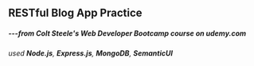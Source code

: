 ## RESTful Blog App Practice
##### ---from Colt Steele's Web Developer Bootcamp course on udemy.com

###### used **Node.js**, **Express.js**, **MongoDB**, **SemanticUI**   

